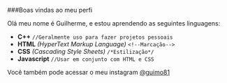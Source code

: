 ###Boas vindas ao meu perfi

Olá meu nome é Guilherme, e estou aprendendo as seguintes linguagens:
- **C++**
```//Geralmente uso para fazer projetos pessoais```
- **HTML** *(HyperText Markup Language)*
```<!--Marcação-->```
- **CSS** *(Cascading Style Sheets)*
```/*Estilização*/```
- **Javascript**
```//Usar em conjunto com HTML e CSS```

Você também pode acessar o meu instagram [@guimo81](instagram.com)
